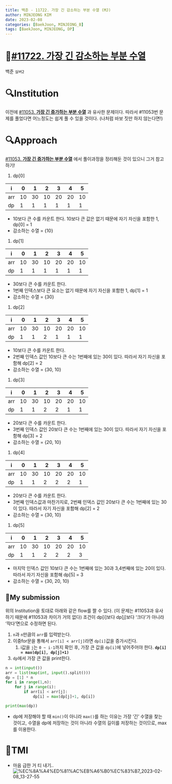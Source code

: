 ```yaml
---
title: 백준 - 11722. 가장 긴 감소하는 부분 수열 (MJ)
author: MINJEONG KIM
date: 2023-02-08
categories: [BaekJoon, MINJEONG_B]
tags: [BaekJoon, MINJEONG, DP]
---
```



# 📖[#11722. 가장 긴 감소하는 부분 수열](https://www.acmicpc.net/problem/11722)
백준 `실버2`

# 🔍Institution

이전에 [#11053. **가장 긴 증가하는 부분 수열**](https://www.notion.so/11053-685ff602343245aebb6a380f46eae17e) 과 유사한 문제이다. 따라서 #11053번 문제를 풀었다면 어느정도는 쉽게 풀 수 있을 것이다. (나처럼 바보 짓만 하지 않는다면!)

# 🔍Approach

[#11053. **가장 긴 증가하는 부분 수열**](https://www.notion.so/11053-685ff602343245aebb6a380f46eae17e) 에서 풀이과정을 정리해둔 것이 있으니 그거 참고하기!

1. dp[0]

| i | 0 | 1 | 2 | 3 | 4 | 5 |
| --- | --- | --- | --- | --- | --- | --- |
| arr | 10 | 30 | 10 | 20 | 20 | 10 |
| dp | 1 | 1 | 1 | 1 | 1 | 1 |
- 10보다 큰 수를 카운트 한다. 10보다 큰 값은 없기 때문에  자기 자신을 포함한 1, dp[0] = 1
- 감소하는 수열 = {10}

1. dp[1]

| i | 0 | 1 | 2 | 3 | 4 | 5 |
| --- | --- | --- | --- | --- | --- | --- |
| arr | 10 | 30 | 10 | 20 | 20 | 10 |
| dp | 1 | 1 | 1 | 1 | 1 | 1 |
- 30보다 큰 수를 카운트 한다.
- 1번째 인덱스보다 큰 요소는 없기 때문에  자기 자신을 포함한 1, dp[1] = 1
- 감소하는 수열 = {30}

1. dp[2]

| i | 0 | 1 | 2 | 3 | 4 | 5 |
| --- | --- | --- | --- | --- | --- | --- |
| arr | 10 | 30 | 10 | 20 | 20 | 10 |
| dp | 1 | 1 | 2 | 1 | 1 | 1 |
- 10보다 큰 수를 카운트 한다.
- 2번째 인덱스 값인 10보다 큰 수는 1번째에 있는 30이 있다. 따라서 자기 자신을 포함해 dp[2] = 2
- 감소하는 수열 = {30, 10}

1. dp[3]

| i | 0 | 1 | 2 | 3 | 4 | 5 |
| --- | --- | --- | --- | --- | --- | --- |
| arr | 10 | 30 | 10 | 20 | 20 | 10 |
| dp | 1 | 1 | 2 | 2 | 1 | 1 |
- 20보다 큰 수를 카운트 한다.
- 3번째 인덱스 값인 20보다 큰 수는 1번째에 있는 30이 있다. 따라서 자기 자신을 포함해 dp[3] = 2
- 감소하는 수열 = {20, 10}

1. dp[4]

| i | 0 | 1 | 2 | 3 | 4 | 5 |
| --- | --- | --- | --- | --- | --- | --- |
| arr | 10 | 30 | 10 | 20 | 20 | 10 |
| dp | 1 | 1 | 2 | 2 | 2 | 1 |
- 20보다 큰 수를 카운트 한다.
- 3번째 인덱스값과 마찬가지로, 2번째 인덱스 값인 20보다 큰 수는 1번째에 있는 30이 있다. 따라서 자기 자신을 포함해 dp[2] = 2
- 감소하는 수열 = {30, 10}

1. dp[5]

| i | 0 | 1 | 2 | 3 | 4 | 5 |
| --- | --- | --- | --- | --- | --- | --- |
| arr | 10 | 30 | 10 | 20 | 20 | 10 |
| dp | 1 | 1 | 2 | 2 | 2 | 3 |
- 마지막 인덱스 값인 10보다 큰 수는 1번째에 있는 30과 3,4번째에 있는 20이 있다. 따라서 자기 자신을 포함해 dp[5] = 3
- 감소하는 수열 = {30, 20, 10}

## 🚩My submission

위의 Institution을 토대로 아래와 같은 flow를 짤 수 있다. (이 문제는 #11053과 유사하기 때문에 #11053과 차이가 거의 없다) 조건이 dp[i]보다 dp[j]보다 ‘크다’가 아니라 ‘작다’면으로 수정하면 된다.

1. `n`과 `n`만큼의 `arr`를 입력받는다.
2. 이중for문을 통해서 `arr[i] < arr[j]`라면 `dp[i]`값을 증가시킨다.
    1. i값을 `j`는 `0 ~ i-1`까지 확인 후, 가장 큰 값을 `dp[i]`에 넣어주어야 한다.
    **`dp[i] = max(dp[i], dp[j]+1)`**
3. `dp`에서 가장 큰 값을 print한다.

```python
n = int(input())
arr = list(map(int, input().split()))
dp = [1] * n
for i in range(1,n):
    for j in range(i):
        if arr[i] < arr[j]:
            dp[i] = max(dp[j]+1, dp[i])

print(max(dp))
```

- dp에 저장해야 할 때 `min()`이 아니라 `max()`를 하는 이유는 가장 ‘긴’ 수열을 찾는 것이고, 수열을 dp에 저장하는 것이 아니라 수열의 길이를 저장하는 것이므로, max를 이용한다.

# 🤭TMI

- 마음 급한 거 티 내기..
![%EC%8A%A4%ED%81%AC%EB%A6%B0%EC%83%B7_2023-02-08_13-27-55](https://user-images.githubusercontent.com/101111603/218301530-066cc511-b9da-4403-890d-5e953cd6e4d4.png)

